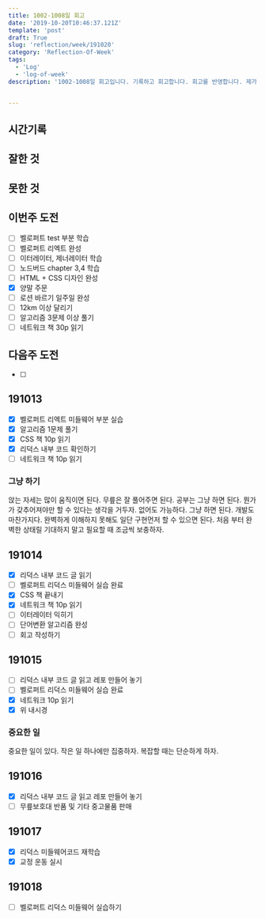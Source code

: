 ```yaml
---
title: 1002-1008일 회고
date: '2019-10-20T10:46:37.121Z'
template: 'post'
draft: True
slug: 'reflection/week/191020'
category: 'Reflection-Of-Week'
tags:
  - 'Log'
  - 'log-of-week'
description: '1002-1008일 회고입니다. 기록하고 회고합니다. 회고를 반영합니다. 제가 자라는 방식입니다.'


---
```


## 시간기록 



## 잘한 것



## 못한 것



## 이번주 도전

- [ ] 벨로퍼트 test 부분 학습 
- [ ] 벨로퍼트 리엑트 완성 
- [ ] 이터레이터, 제너레이터 학습 
- [ ] 노드버드 chapter 3,4 학습 
- [ ] HTML + CSS 디자인 완성 
- [x] 양말 주문 
- [ ] 로션 바르기 일주일 완성 
- [ ] 12km 이상 달리기 
- [ ] 알고리즘 3문제 이상 풀기
- [ ] 네트워크 책 30p 읽기

## 다음주 도전

- [ ]

## 191013

- [x] 벨로퍼트 리엑트 미들웨어 부분 실습 
- [x] 알고리즘 1문제 풀기
- [x] CSS 책 10p 읽기
- [x] 리덕스 내부 코드 확인하기 
- [ ] 네트워크 책 10p 읽기

### 그냥 하기

앉는 자세는 많이 움직이면 된다. 무릎은 잘 풀어주면 된다. 공부는 그냥 하면 된다. 뭔가가 갖추어져야만 할 수 있다는 생각을 거두자. 없어도 가능하다. 그냥 하면 된다. 개발도 마찬가지다. 완벽하게 이해하지 못해도 일단 구현먼저 할 수 있으면 된다. 처음 부터 완벽한 상태릴 기대하지 말고 필요할 때 조금씩 보충하자. 

## 191014

- [x] 리덕스 내부 코드 글 읽기
- [ ] 벨로퍼트 리덕스 미들웨어 실습 완료
- [x] CSS 책 끝내기 
- [x] 네트워크 책 10p 읽기 
- [ ] 이터레이터 익히기 
- [ ] 단어변환 알고리즘 완성 
- [ ] 회고 작성하기 

## 191015

- [ ] 리덕스 내부 코드 글 읽고 레포 만들어 놓기 
- [ ] 벨로퍼트 리덕스 미들웨어 실습 완료 
- [x] 네트워크 10p 읽기 
- [x] 위 내시경 

### 중요한 일 

중요한 일이 있다. 작은 일 하나에만 집중하자. 복잡할 때는 단순하게 하자. 

## 191016

- [x] 리덕스 내부 코드 글 읽고 레포 만들어 놓기 
- [ ] 무릎보호대 반품 및 기타 중고물품 판매 

## 191017

- [x] 리덕스 미들웨어코드 재학습 
- [x] 교정 운동 실시

## 191018

- [ ] 벨로퍼트 리덕스 미들웨어 실습하기 

  

